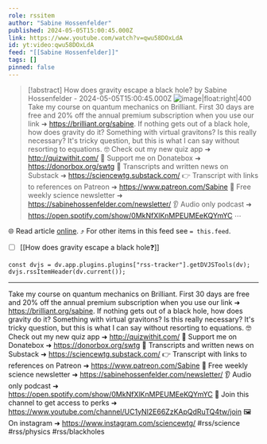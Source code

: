 ```yaml
---
role: rssitem
author: "Sabine Hossenfelder"
published: 2024-05-05T15:00:45.000Z
link: https://www.youtube.com/watch?v=qwu58DOxLdA
id: yt:video:qwu58DOxLdA
feed: "[[Sabine Hossenfelder]]"
tags: []
pinned: false
---
```


> [!abstract] How does gravity escape a black hole? by Sabine Hossenfelder - 2024-05-05T15:00:45.000Z
> ![image|float:right|400](https://i2.ytimg.com/vi/qwu58DOxLdA/hqdefault.jpg) Take my course on quantum mechanics on Brilliant. First 30 days are free and 20% off the annual premium subscription when you use our link ➜ https://brilliant.org/sabine. If nothing gets out of a black hole, how does gravity do it? Something with virtual gravitons? Is this really necessary? It's tricky question, but this is what I can say without resorting to equations. 🤓 Check out my new quiz app ➜ http://quizwithit.com/ 💌 Support me on Donatebox ➜ https://donorbox.org/swtg 📝 Transcripts and written news on Substack ➜ https://sciencewtg.substack.com/ 👉 Transcript with links to references on Patreon ➜ https://www.patreon.com/Sabine 📩 Free weekly science newsletter ➜ https://sabinehossenfelder.com/newsletter/ 👂 Audio only podcast ➜ https://open.spotify.com/show/0MkNfXlKnMPEUMEeKQYmYC ⋯

🌐 Read article [online](https://www.youtube.com/watch?v=qwu58DOxLdA). ⤴ For other items in this feed see `= this.feed`.

- [ ] [[How does gravity escape a black hole❓]]

~~~dataviewjs
const dvjs = dv.app.plugins.plugins["rss-tracker"].getDVJSTools(dv);
dvjs.rssItemHeader(dv.current());
~~~

- - -
Take my course on quantum mechanics on Brilliant. First 30 days are free and 20% off the annual premium subscription when you use our link ➜ https://brilliant.org/sabine. If nothing gets out of a black hole, how does gravity do it? Something with virtual gravitons? Is this really necessary? It's tricky question, but this is what I can say without resorting to equations. 🤓 Check out my new quiz app ➜ http://quizwithit.com/ 💌 Support me on Donatebox ➜ https://donorbox.org/swtg 📝 Transcripts and written news on Substack ➜ https://sciencewtg.substack.com/ 👉 Transcript with links to references on Patreon ➜ https://www.patreon.com/Sabine 📩 Free weekly science newsletter ➜ https://sabinehossenfelder.com/newsletter/ 👂 Audio only podcast ➜ https://open.spotify.com/show/0MkNfXlKnMPEUMEeKQYmYC 🔗 Join this channel to get access to perks ➜ https://www.youtube.com/channel/UC1yNl2E66ZzKApQdRuTQ4tw/join 🖼️ On instagram ➜ https://www.instagram.com/sciencewtg/ #rss/science #rss/physics #rss/blackholes